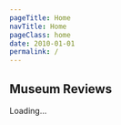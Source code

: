 ```yaml
---
pageTitle: Home
navTitle: Home
pageClass: home
date: 2010-01-01
permalink: /
---
```


## Museum Reviews

<div class="stories">Loading...</div>
